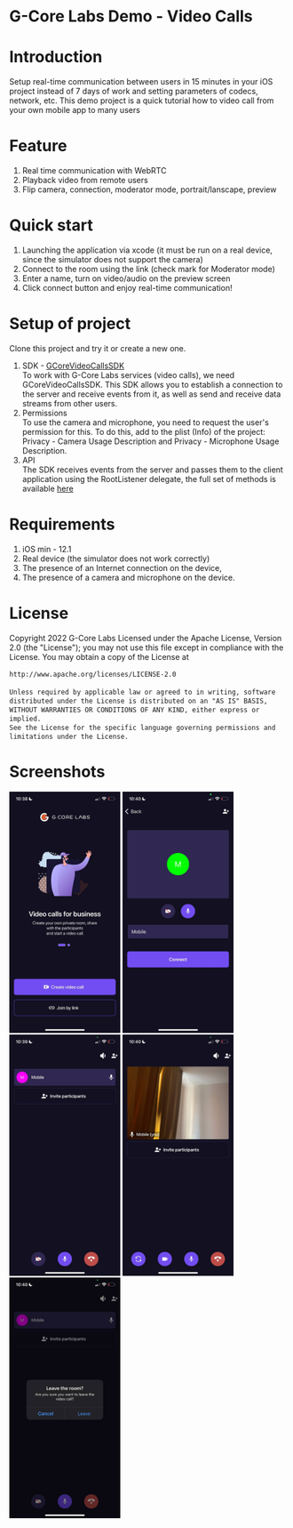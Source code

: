 
# G-Core Labs Demo - Video Calls

# Introduction  
Setup real-time communication between users  in 15 minutes in your iOS project instead of 7 days of work and setting parameters of codecs, network, etc. This demo project is a quick tutorial how to video call from your own mobile app to many users  

# Feature

1. Real time communication with WebRTC   
2. Playback video from remote users  
3. Flip camera, connection, moderator mode, portrait/lanscape, preview  

# Quick start  
1. Launching the application via xcode (it must be run on a real device, since the simulator does not support the camera)  
2. Сonnect to the room using the link (check mark for Moderator mode)  
3. Enter a name, turn on video/audio on the preview screen  
4. Click connect button and enjoy real-time communication!  

# Setup of project  
Clone this project and try it or create a new one.

1. SDK - [GCoreVideoCallsSDK](https://bitbucket.gcore.lu/projects/VP/repos/ios_video_calls/browse/description_GCoreVideoCallsSDK.md?at=v1.0.1)   
To work with G-Core Labs services (video calls), we need GCoreVideoCallsSDK. This SDK allows you to establish a connection to the server and receive events from it, as well as send and receive data streams from other users.
2. Permissions  
To use the camera and microphone, you need to request the user's permission for this. To do this, add to the plist (Info) of the project: Privacy - Camera Usage Description and Privacy - Microphone Usage Description.
3. API   
The SDK receives events from the server and passes them to the client application using the RootListener delegate, the full set of methods is available [here](https://bitbucket.gcore.lu/projects/VP/repos/ios_video_calls/browse/description_GCoreVideoCallsSDK.md?at=v1.0.1)

# Requirements

1. iOS min - 12.1
2. Real device (the simulator does not work correctly)
3. The presence of an Internet connection on the device,
4. The presence of a camera and microphone on the device.

# License
Copyright 2022 G-Core Labs Licensed under the Apache License, Version 2.0 (the "License"); you may not use this file except in compliance with the License. You may obtain a copy of the License at


    http://www.apache.org/licenses/LICENSE-2.0

    Unless required by applicable law or agreed to in writing, software
    distributed under the License is distributed on an "AS IS" BASIS,
    WITHOUT WARRANTIES OR CONDITIONS OF ANY KIND, either express or implied.
    See the License for the specific language governing permissions and
    limitations under the License.


# Screenshots

 <img src="https://github.com/G-Core/ios-demo-video-calls/blob/v2.0.0/Screenshots/1.jpg?raw=true" width="200"> <img src="https://github.com/G-Core/ios-demo-video-calls/blob/v2.0.0/Screenshots/2.jpg?raw=true" width="200">   <img src="https://github.com/G-Core/ios-demo-video-calls/blob/v2.0.0/Screenshots/3.jpg?raw=true" width="200"> <img src="https://github.com/G-Core/ios-demo-video-calls/blob/v2.0.0/Screenshots/4.jpg?raw=true" width="200"> <img src="https://github.com/G-Core/ios-demo-video-calls/blob/v2.0.0/Screenshots/5.jpg?raw=true" width="200">
